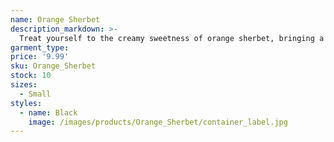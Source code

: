 ```yaml
---
name: Orange Sherbet
description_markdown: >-
  Treat yourself to the creamy sweetness of orange sherbet, bringing a burst of citrusy delight to your surroundings.
garment_type:
price: '9.99'
sku: Orange_Sherbet
stock: 10
sizes:
  - Small
styles:
  - name: Black
    image: /images/products/Orange_Sherbet/container_label.jpg
---
```

